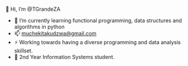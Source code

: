 👋 Hi, I’m @TGrandeZA

- 🌱 I’m currently learning functional programming, data structures and algorithms in python
- 📫 muchekitakudzwa@gmail.com
- ⚡ Working towards having a diverse programming and data analysis skillset.
- 🏫 2nd Year Information Systems student.
  

<!---
TGrandeZA/TGrandeZA is a ✨ special ✨ repository because its `README.md` (this file) appears on your GitHub profile.
You can click the Preview link to take a look at your changes.
--->
